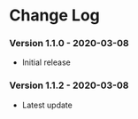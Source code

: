 # Change Log

### Version 1.1.0 - 2020-03-08

- Initial release

### Version 1.1.2 - 2020-03-08

- Latest update
